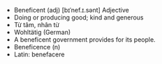 - Beneficent (adj)	[bɪˈnef.ɪ.sənt]	Adjective
- Doing or producing good; kind and generous
- Từ tâm, nhân từ
- Wohltätig (German)
- A beneficent government provides for its people.
- Beneficence (n)
- Latin: benefacere